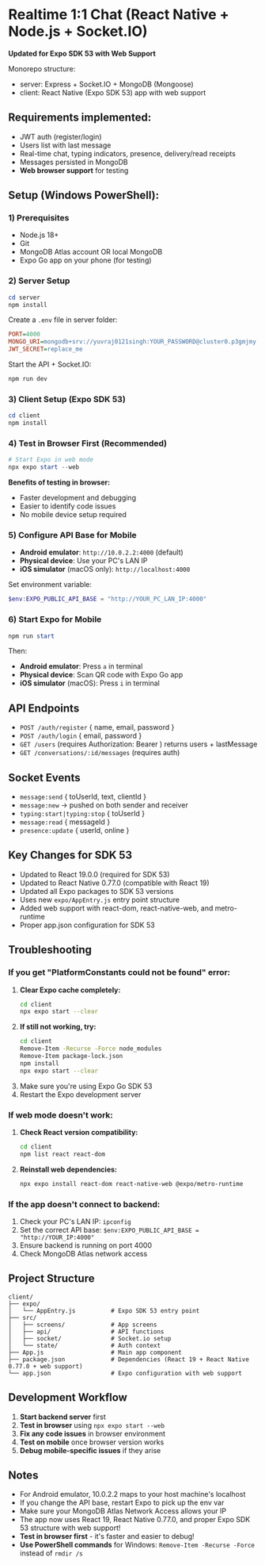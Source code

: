 # Realtime 1:1 Chat (React Native + Node.js + Socket.IO)

**Updated for Expo SDK 53 with Web Support**

Monorepo structure:
- server: Express + Socket.IO + MongoDB (Mongoose)
- client: React Native (Expo SDK 53) app with web support

## Requirements implemented:
- JWT auth (register/login)
- Users list with last message
- Real-time chat, typing indicators, presence, delivery/read receipts
- Messages persisted in MongoDB
- **Web browser support** for testing

## Setup (Windows PowerShell):

### 1) Prerequisites
- Node.js 18+
- Git
- MongoDB Atlas account OR local MongoDB
- Expo Go app on your phone (for testing)

### 2) Server Setup
```powershell
cd server
npm install
```

Create a `.env` file in server folder:
```ini
PORT=4000
MONGO_URI=mongodb+srv://yuvraj0121singh:YOUR_PASSWORD@cluster0.p3gmjmy.mongodb.net/rn_realtime_chat?retryWrites=true&w=majority
JWT_SECRET=replace_me
```

Start the API + Socket.IO:
```powershell
npm run dev
```

### 3) Client Setup (Expo SDK 53)
```powershell
cd client
npm install
```

### 4) Test in Browser First (Recommended)
```powershell
# Start Expo in web mode
npx expo start --web
```

**Benefits of testing in browser:**
- Faster development and debugging
- Easier to identify code issues
- No mobile device setup required

### 5) Configure API Base for Mobile
- **Android emulator**: `http://10.0.2.2:4000` (default)
- **Physical device**: Use your PC's LAN IP
- **iOS simulator** (macOS only): `http://localhost:4000`

Set environment variable:
```powershell
$env:EXPO_PUBLIC_API_BASE = "http://YOUR_PC_LAN_IP:4000"
```

### 6) Start Expo for Mobile
```powershell
npm run start
```

Then:
- **Android emulator**: Press `a` in terminal
- **Physical device**: Scan QR code with Expo Go app
- **iOS simulator** (macOS): Press `i` in terminal

## API Endpoints
- `POST /auth/register` { name, email, password }
- `POST /auth/login` { email, password }
- `GET /users` (requires Authorization: Bearer <token>) returns users + lastMessage
- `GET /conversations/:id/messages` (requires auth)

## Socket Events
- `message:send` { toUserId, text, clientId }
- `message:new` → pushed on both sender and receiver
- `typing:start|typing:stop` { toUserId }
- `message:read` { messageId }
- `presence:update` { userId, online }

## Key Changes for SDK 53
- Updated to React 19.0.0 (required for SDK 53)
- Updated to React Native 0.77.0 (compatible with React 19)
- Updated all Expo packages to SDK 53 versions
- Uses new `expo/AppEntry.js` entry point structure
- Added web support with react-dom, react-native-web, and metro-runtime
- Proper app.json configuration for SDK 53

## Troubleshooting

### If you get "PlatformConstants could not be found" error:
1. **Clear Expo cache completely:**
   ```bash
   cd client
   npx expo start --clear
   ```
2. **If still not working, try:**
   ```bash
   cd client
   Remove-Item -Recurse -Force node_modules
   Remove-Item package-lock.json
   npm install
   npx expo start --clear
   ```
3. Make sure you're using Expo Go SDK 53
4. Restart the Expo development server

### If web mode doesn't work:
1. **Check React version compatibility:**
   ```bash
   cd client
   npm list react react-dom
   ```
2. **Reinstall web dependencies:**
   ```bash
   npx expo install react-dom react-native-web @expo/metro-runtime
   ```

### If the app doesn't connect to backend:
1. Check your PC's LAN IP: `ipconfig`
2. Set the correct API base: `$env:EXPO_PUBLIC_API_BASE = "http://YOUR_IP:4000"`
3. Ensure backend is running on port 4000
4. Check MongoDB Atlas network access

## Project Structure
```
client/
├── expo/
│   └── AppEntry.js          # Expo SDK 53 entry point
├── src/
│   ├── screens/             # App screens
│   ├── api/                 # API functions
│   ├── socket/              # Socket.io setup
│   └── state/               # Auth context
├── App.js                   # Main app component
├── package.json             # Dependencies (React 19 + React Native 0.77.0 + web support)
└── app.json                 # Expo configuration with web support
```

## Development Workflow
1. **Start backend server** first
2. **Test in browser** using `npx expo start --web`
3. **Fix any code issues** in browser environment
4. **Test on mobile** once browser version works
5. **Debug mobile-specific issues** if they arise

## Notes
- For Android emulator, 10.0.2.2 maps to your host machine's localhost
- If you change the API base, restart Expo to pick up the env var
- Make sure your MongoDB Atlas Network Access allows your IP
- The app now uses React 19, React Native 0.77.0, and proper Expo SDK 53 structure with web support!
- **Test in browser first** - it's faster and easier to debug!
- **Use PowerShell commands** for Windows: `Remove-Item -Recurse -Force` instead of `rmdir /s`


